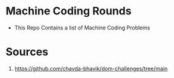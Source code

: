 # Machine Coding Rounds

- This Repo Contains a list of Machine Coding Problems 

# Sources

1. https://github.com/chavda-bhavik/dom-challenges/tree/main 
